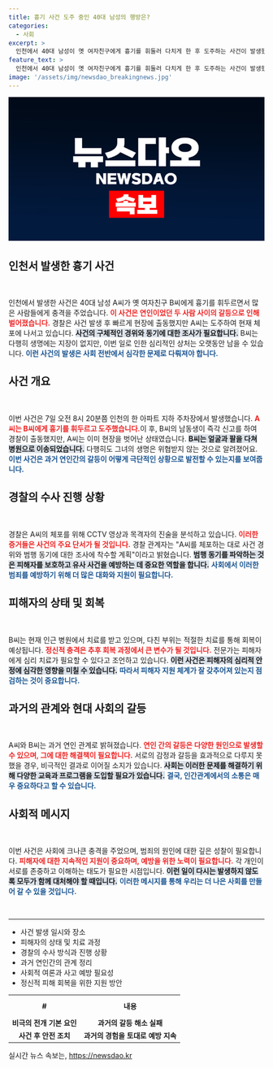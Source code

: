 ```yaml
---
title: 흉기 사건 도주 중인 40대 남성의 행방은?
categories:
  - 사회
excerpt: >
  인천에서 40대 남성이 옛 여자친구에게 흉기를 휘둘러 다치게 한 후 도주하는 사건이 발생했습니다. 경찰은 CCTV와 목격자의 증언을 토대로 용의자를 추적하고 있습니다. B씨는 부상당했지만 생명에는 지장이 없는 상황입니다. 사건의 전말이 궁금하다면 계속 지켜보세요!
feature_text: >
  인천에서 40대 남성이 옛 여자친구에게 흉기를 휘둘러 다치게 한 후 도주하는 사건이 발생했습니다. 경찰은 CCTV와 목격자의 증언을 토대로 용의자를 추적하고 있습니다. B씨는 부상당했지만 생명에는 지장이 없는 상황입니다. 사건의 전말이 궁금하다면 계속 지켜보세요!
image: '/assets/img/newsdao_breakingnews.jpg'
---
```


<p><img src="/assets/img/newsdao_breakingnews.jpg" alt="cryptoinkorea 속보" /></p>

<h2 data-ke-size="size26">인천서 발생한 흉기 사건</h2>

<p data-ke-size="size16">&nbsp;</p>

<p>인천에서 발생한 사건은 40대 남성 A씨가 옛 여자친구 B씨에게 흉기를 휘두르면서 많은 사람들에게 충격을 주었습니다. <b><span style="color: #ee2323;">이 사건은 연인이었던 두 사람 사이의 갈등으로 인해 벌어졌습니다.</span></b> 경찰은 사건 발생 후 빠르게 현장에 출동했지만 A씨는 도주하여 현재 체포에 나서고 있습니다. <b><span style="background-color: #21538527;">사건의 구체적인 경위와 동기에 대한 조사가 필요합니다.</span></b> B씨는 다행히 생명에는 지장이 없지만, 이번 일로 인한 심리적인 상처는 오랫동안 남을 수 있습니다. <b><span style="color: #1a5490;">이런 사건의 발생은 사회 전반에서 심각한 문제로 다뤄져야 합니다.</span></b></p>

<h2 data-ke-size="size26">사건 개요</h2>

<p data-ke-size="size16">&nbsp;</p>

<p>이번 사건은 7일 오전 8시 20분쯤 인천의 한 아파트 지하 주차장에서 발생했습니다. <b><span style="color: #ee2323;">A씨는 B씨에게 흉기를 휘두르고 도주했습니다.</span></b>이 후, B씨의 남동생이 즉각 신고를 하여 경찰이 출동했지만, A씨는 이미 현장을 벗어난 상태였습니다. <b><span style="background-color: #21538527;">B씨는 얼굴과 팔을 다쳐 병원으로 이송되었습니다.</span></b> 다행히도 그녀의 생명은 위협받지 않는 것으로 알려졌어요. <b><span style="color: #1a5490;">이번 사건은 과거 연인간의 갈등이 어떻게 극단적인 상황으로 발전할 수 있는지를 보여줍니다.</span></b></p>

<h2 data-ke-size="size26">경찰의 수사 진행 상황</h2>

<p data-ke-size="size16">&nbsp;</p>

<p>경찰은 A씨의 체포를 위해 CCTV 영상과 목격자의 진술을 분석하고 있습니다. <b><span style="color: #ee2323;">이러한 증거들은 사건의 주요 단서가 될 것입니다.</span></b> 경찰 관계자는 "A씨를 체포하는 대로 사건 경위와 범행 동기에 대한 조사에 착수할 계획"이라고 밝혔습니다. <b><span style="background-color: #21538527;">범행 동기를 파악하는 것은 피해자를 보호하고 유사 사건을 예방하는 데 중요한 역할을 합니다.</span></b> <b><span style="color: #1a5490;">사회에서 이러한 범죄를 예방하기 위해 더 많은 대화와 지원이 필요합니다.</span></b></p>

<h2 data-ke-size="size26">피해자의 상태 및 회복</h2>

<p data-ke-size="size16">&nbsp;</p>

<p>B씨는 현재 인근 병원에서 치료를 받고 있으며, 다친 부위는 적절한 치료를 통해 회복이 예상됩니다. <b><span style="color: #ee2323;">정신적 충격은 추후 회복 과정에서 큰 변수가 될 것입니다.</span></b> 전문가는 피해자에게 심리 치료가 필요할 수 있다고 조언하고 있습니다. <b><span style="background-color: #21538527;">이런 사건은 피해자의 심리적 안정에 심각한 영향을 미칠 수 있습니다.</span></b> <b><span style="color: #1a5490;">따라서 피해자 지원 체계가 잘 갖추어져 있는지 점검하는 것이 중요합니다.</span></b></p>

<h2 data-ke-size="size26">과거의 관계와 현대 사회의 갈등</h2>

<p data-ke-size="size16">&nbsp;</p>

<p>A씨와 B씨는 과거 연인 관계로 밝혀졌습니다. <b><span style="color: #ee2323;">연인 간의 갈등은 다양한 원인으로 발생할 수 있으며, 그에 대한 해결책이 필요합니다.</span></b> 서로의 감정과 갈등을 효과적으로 다루지 못했을 경우, 비극적인 결과로 이어질 소지가 있습니다. <b><span style="background-color: #21538527;">사회는 이러한 문제를 해결하기 위해 다양한 교육과 프로그램을 도입할 필요가 있습니다.</span></b> <b><span style="color: #1a5490;">결국, 인간관계에서의 소통은 매우 중요하다고 할 수 있습니다.</span></b></p>

<h2 data-ke-size="size26">사회적 메시지</h2>

<p data-ke-size="size16">&nbsp;</p>

<p>이번 사건은 사회에 크나큰 충격을 주었으며, 범죄의 원인에 대한 깊은 성찰이 필요합니다. <b><span style="color: #ee2323;">피해자에 대한 지속적인 지원이 중요하며, 예방을 위한 노력이 필요합니다.</span></b> 각 개인이 서로를 존중하고 이해하는 태도가 필요한 시점입니다. <b><span style="background-color: #21538527;">이런 일이 다시는 발생하지 않도록 모두가 함께 대처해야 할 때입니다.</span></b> <b><span style="color: #1a5490;">이러한 메시지를 통해 우리는 더 나은 사회를 만들어 갈 수 있을 것입니다.</span></b></p>

<p data-ke-size="size16">&nbsp;</p>

<hr/>

<ul>
    <li>사건 발생 일시와 장소</li>
    <li>피해자의 상태 및 치료 과정</li>
    <li>경찰의 수사 방식과 진행 상황</li>
    <li>과거 연인간의 관계 정리</li>
    <li>사회적 여론과 사고 예방 필요성</li>
    <li>정신적 피해 회복을 위한 지원 방안</li>
</ul>

<table style="border-collapse: collapse; width: 100%;">
    <tr>
        <th style="text-align: center; height: 35px;">#</th>
        <th style="text-align: center; height: 35px;">내용</th>
    </tr>
    <tr>
        <td style="text-align: center; height: 17px;"><b>비극의 전개 기본 요인</b></td>
        <td style="text-align: center; height: 17px;"><b>과거의 갈등 해소 실패</b></td>
    </tr>
    <tr>
        <td style="text-align: center; height: 17px;"><b>사건 후 안전 조치</b></td>
        <td style="text-align: center; height: 17px;"><b>과거의 경험을 토대로 예방 지속</b></td>
    </tr>
</table>
실시간 뉴스 속보는, <a href="https://newsdao.kr" rel="dofollow">https://newsdao.kr</a>


